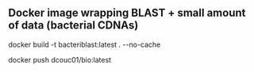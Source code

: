 ## Docker image wrapping BLAST + small amount of data (bacterial CDNAs)

docker build -t bacteriblast:latest . --no-cache

docker push dcouc01/bio:latest